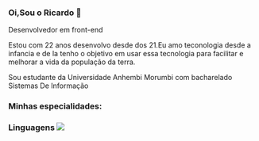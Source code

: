 ### Oi,Sou o Ricardo 👋

Desenvolvedor em front-end

Estou com 22 anos desenvolvo desde dos 21.Eu amo teconologia desde a infancia e de la tenho o 
objetivo em usar essa tecnologia para facilitar e melhorar a vida da população da terra.

Sou estudante da  Universidade Anhembi Morumbi com bacharelado Sistemas De Informação

### Minhas especialidades:



### Linguagens <img src="https://cdn.jsdelivr.net/gh/devicons/devicon/icons/html5/html5-original.svg" />
